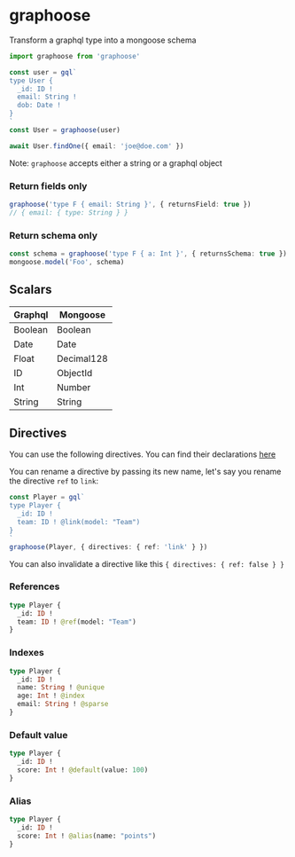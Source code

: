 graphoose
===

Transform a graphql type into a mongoose schema

```ts
import graphoose from 'graphoose'

const user = gql`
type User {
  _id: ID !
  email: String !
  dob: Date !
}
`
const User = graphoose(user)

await User.findOne({ email: 'joe@doe.com' })
```

Note: `graphoose` accepts either a string or a graphql object

### Return fields only

```ts
graphoose('type F { email: String }', { returnsField: true })
// { email: { type: String } }
```

### Return schema only

```ts
const schema = graphoose('type F { a: Int }', { returnsSchema: true })
mongoose.model('Foo', schema)
```

## Scalars

| Graphql | Mongoose |
|---------|---------|
| Boolean | Boolean |
| Date | Date |
| Float | Decimal128 |
| ID | ObjectId |
| Int | Number |
| String | String |

## Directives

You can use the following directives. You can find their declarations [here](./directives.graphql)

You can rename a directive by passing its new name, let's say you rename the directive `ref` to `link`:

```ts
const Player = gql`
type Player {
  _id: ID !
  team: ID ! @link(model: "Team")
}
`
graphoose(Player, { directives: { ref: 'link' } })
```

You can also invalidate a directive like this `{ directives: { ref: false } }`

### References

```graphql
type Player {
  _id: ID !
  team: ID ! @ref(model: "Team")
}
```

### Indexes

```graphql
type Player {
  _id: ID !
  name: String ! @unique
  age: Int ! @index
  email: String ! @sparse
}
```

### Default value

```graphql
type Player {
  _id: ID !
  score: Int ! @default(value: 100)
}
```

### Alias

```graphql
type Player {
  _id: ID !
  score: Int ! @alias(name: "points")
}
```
